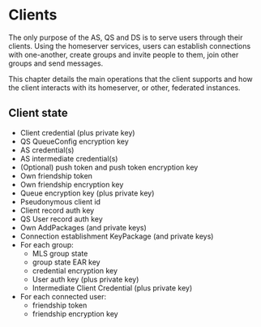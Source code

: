 # Clients

The only purpose of the AS, QS and DS is to serve users through their clients.
Using the homeserver services, users can establish connections with one-another,
create groups and invite people to them, join other groups and send messages.

This chapter details the main operations that the client supports and how the
client interacts with its homeserver, or other, federated instances.

## Client state

* Client credential (plus private key)
* QS QueueConfig encryption key
* AS credential(s)
* AS intermediate credential(s)
* (Optional) push token and push token encryption key
* Own friendship token
* Own friendship encryption key
* Queue encryption key (plus private key)
* Pseudonymous client id
* Client record auth key
* QS User record auth key
* Own AddPackages (and private keys)
* Connection establishment KeyPackage (and private keys)
* For each group:
  * MLS group state
  * group state EAR key
  * credential encryption key
  * User auth key (plus private key)
  * Intermediate Client Credential (plus private key)
* For each connected user:
  * friendship token
  * friendship encryption key